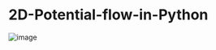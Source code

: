 # 2D-Potential-flow-in-Python
![image](https://user-images.githubusercontent.com/50555276/167826119-ece605f7-88a4-4253-a1ed-63c0d272ff51.png)
